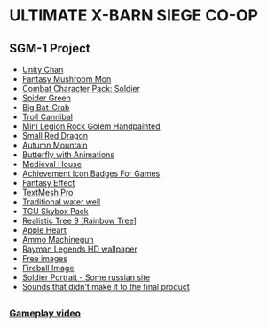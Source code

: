 # ULTIMATE X-BARN SIEGE CO-OP

## SGM-1 Project

* [Unity Chan](https://assetstore.unity.com/packages/3d/characters/unity-chan-model-18705)
* [Fantasy Mushroom Mon](https://assetstore.unity.com/packages/3d/characters/creatures/fantasy-mushroom-mon-115406)
* [Combat Character Pack: Soldier](https://assetstore.unity.com/packages/3d/characters/humanoids/combat-character-pack-soldier-96594)
* [Spider Green](https://assetstore.unity.com/packages/3d/characters/animals/spider-green-11869)
* [Big Bat-Crab](https://assetstore.unity.com/packages/3d/characters/creatures/big-bat-carb-115954)
* [Troll Cannibal](https://assetstore.unity.com/packages/3d/characters/humanoids/troll-annibal-110766)
* [Mini Legion Rock Golem Handpainted](https://assetstore.unity.com/packages/3d/characters/humanoids/mini-legion-rock-golem-handpainted-94707)
* [Small Red Dragon](https://assetstore.unity.com/packages/3d/characters/small-red-dragon-52959)
* [Autumn Mountain](https://assetstore.unity.com/packages/3d/environments/landscapes/autumn-mountain-52251)
* [Butterfly with Animations](https://assetstore.unity.com/packages/3d/characters/animals/butterfly-with-animations-20985)
* [Medieval House](https://assetstore.unity.com/packages/3d/environments/fantasy/medieval-house-24040)
* [Achievement Icon Badges For Games](https://assetstore.unity.com/packages/2d/gui/icons/achievement-icon-badges-for-games-60583)
* [Fantasy Effect](https://assetstore.unity.com/packages/vfx/particles/pinwheel-fantasy-effect-50310)
* [TextMesh Pro](https://assetstore.unity.com/packages/essentials/beta-projects/textmesh-pro-84126)
* [Traditional water well](https://assetstore.unity.com/packages/3d/props/exterior/traditional-water-well-4477)
* [TGU Skybox Pack](https://assetstore.unity.com/packages/2d/textures-materials/sky/tgu-skybox-pack-96433)
* [Realistic Tree 9 [Rainbow Tree]](https://assetstore.unity.com/packages/3d/vegetation/trees/realistic-tree-9-rainbow-tree-54622)
* [Apple Heart](https://opengameart.org/content/apple-heart)
* [Ammo Machinegun](https://opengameart.org/content/weapon-pack)
* [Rayman Legends HD wallpaper](pickywallpapers.com)
* [Free images](https://pixabay.com/)
* [Fireball Image](http://www.textures4photoshop.com/tex/fire-and-smoke/burning-fire-ball-free-background.aspx)
* [Soldier Portrait - Some russian site](google.ru)
* [Sounds that didn't make it to the final product](https://freesound.org/)

##
##

### [Gameplay video](https://www.youtube.com/watch?v=wQUfvJqj9qY)
